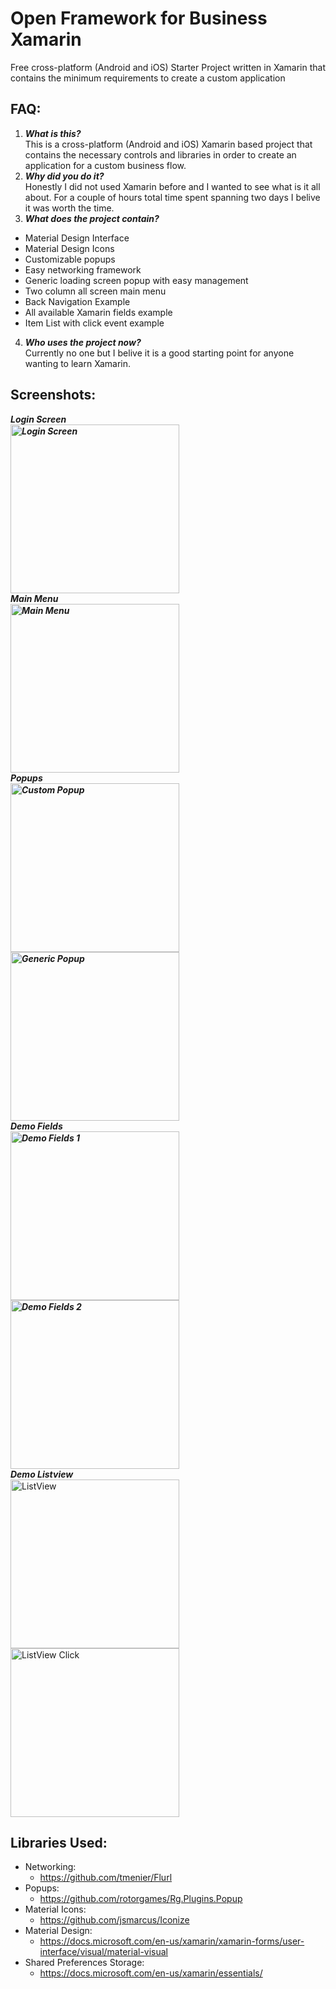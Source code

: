 # Open Framework for Business Xamarin
Free cross-platform (Android and iOS) Starter Project written in Xamarin that contains the minimum requirements to create a custom application
## FAQ:
1. ***What is this?***  
This is a cross-platform (Android and iOS) Xamarin based project that contains the necessary controls and libraries in order to create an application for a custom business flow.
2. ***Why did you do it?***  
Honestly I did not used Xamarin before and I wanted to see what is it all about. For a couple of hours total time spent spanning two days I belive it was worth the time.
3. ***What does the project contain?***  
- Material Design Interface
- Material Design Icons
- Customizable popups
- Easy networking framework
- Generic loading screen popup with easy management
- Two column all screen main menu
- Back Navigation Example
- All available Xamarin fields example
- Item List with click event example
4. ***Who uses the project now?***  
Currently no one but I belive it is a good starting point for anyone wanting to learn Xamarin.
## Screenshots:  
***Login Screen  
<img src="Screenshots/LoginScreen.png" alt="Login Screen" width="270">  
Main Menu  
<img src="Screenshots/MainMenu.png" alt="Main Menu" width="270">  
Popups  
<img src="Screenshots/CustomPopup.png" alt="Custom Popup" width="270">
<img src="Screenshots/GenericPopup.png" alt="Generic Popup" width="270">  
Demo Fields  
<img src="Screenshots/DemoFields_1.png" alt="Demo Fields 1" width="270">
<img src="Screenshots/DemoFields_2.png" alt="Demo Fields 2" width="270">  
Demo Listview***  
<img src="Screenshots/ListView.png" alt="ListView" width="270">
<img src="Screenshots/ListView_Click.png" alt="ListView Click" width="270">  

## Libraries Used:  
- Networking:
  - https://github.com/tmenier/Flurl
- Popups:
  - https://github.com/rotorgames/Rg.Plugins.Popup
- Material Icons:
  - https://github.com/jsmarcus/Iconize
- Material Design:
  - https://docs.microsoft.com/en-us/xamarin/xamarin-forms/user-interface/visual/material-visual
- Shared Preferences Storage:
  - https://docs.microsoft.com/en-us/xamarin/essentials/
